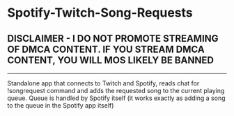 # Spotify-Twitch-Song-Requests

## DISCLAIMER - I DO NOT PROMOTE STREAMING OF DMCA CONTENT. IF YOU STREAM DMCA CONTENT, YOU WILL MOS LIKELY BE BANNED

--------

Standalone app that connects to Twitch and Spotify, reads chat for !songrequest command and adds the requested song to the current playing queue. Queue is handled by Spotify itself (it works exactly as adding a song to the queue in the Spotify app itself)
